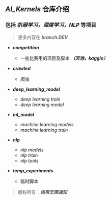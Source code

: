 ## ***AI_Kernels*** 仓库介绍
### 包括 *机器学习，深度学习，NLP* 等项目
> 更多内容在 ***branch:DEV***
- ***competition***
    - 一些比赛用的项目及脚本 ***（天池，kaggle）***
- ***crawled***
    - 爬虫
- ***deep_learning_model***
    - *deep learning train*
    - *deep learning model*
- ***ml_model***  
    - *machine learning models*
    - *machine learning train*
- ***nlp***
    - *nlp models*
    - *nlp train*
    - *nlp tools*

- ***temp_experiments***
    - 临时脚本

> 版权所有：***调用无需通知***

